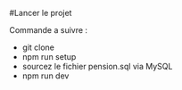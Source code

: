 #Lancer le projet 


Commande a suivre : 
- git clone
- npm run setup
- sourcez le fichier pension.sql via MySQL
- npm run dev
